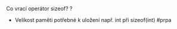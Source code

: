 Co vrací operátor sizeof?
?
- Velikost paměti potřebné k uložení např. int při sizeof(int)
#prpa
<!--SR:!2024-01-03,9,270--> 